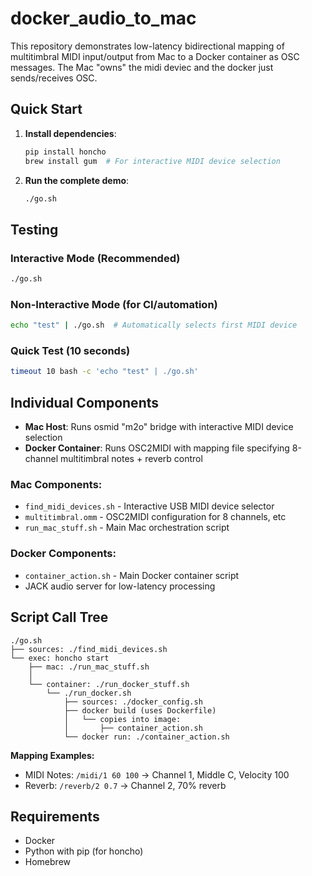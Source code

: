 # docker_audio_to_mac

This repository demonstrates low-latency bidirectional mapping of multitimbral MIDI input/output from Mac to a Docker container as OSC messages.
The Mac "owns" the midi deviec and the docker just sends/receives OSC.

## Quick Start

1. **Install dependencies**:
   ```bash
   pip install honcho
   brew install gum  # For interactive MIDI device selection
   ```

2. **Run the complete demo**:
   ```bash
   ./go.sh
   ```

## Testing

### Interactive Mode (Recommended)
```bash
./go.sh
```

### Non-Interactive Mode (for CI/automation)
```bash
echo "test" | ./go.sh  # Automatically selects first MIDI device
```

### Quick Test (10 seconds)
```bash
timeout 10 bash -c 'echo "test" | ./go.sh'
```

## Individual Components

- **Mac Host**: Runs osmid "m2o" bridge with interactive MIDI device selection
- **Docker Container**: Runs OSC2MIDI with mapping file specifying 8-channel multitimbral notes + reverb control

### Mac Components:
- `find_midi_devices.sh` - Interactive USB MIDI device selector
- `multitimbral.omm` - OSC2MIDI configuration for 8 channels, etc
- `run_mac_stuff.sh` - Main Mac orchestration script

### Docker Components:
- `container_action.sh` - Main Docker container script
- JACK audio server for low-latency processing

## Script Call Tree

```
./go.sh
├── sources: ./find_midi_devices.sh
└── exec: honcho start
    ├── mac: ./run_mac_stuff.sh
    │
    └── container: ./run_docker_stuff.sh
        └── ./run_docker.sh
            ├── sources: ./docker_config.sh
            ├── docker build (uses Dockerfile)
            │   └── copies into image:
            │       ├── container_action.sh
            └── docker run: ./container_action.sh
```

**Mapping Examples:**
- MIDI Notes: `/midi/1 60 100` → Channel 1, Middle C, Velocity 100
- Reverb: `/reverb/2 0.7` → Channel 2, 70% reverb

## Requirements

- Docker
- Python with pip (for honcho)
- Homebrew
